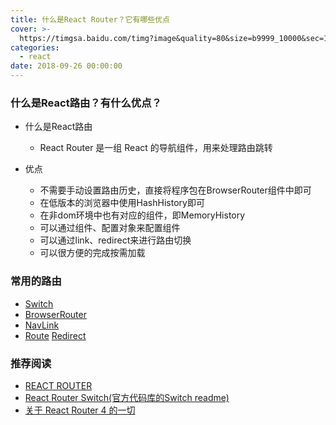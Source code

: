 ```yaml
---
title: 什么是React Router？它有哪些优点
cover: >-
  https://timgsa.baidu.com/timg?image&quality=80&size=b9999_10000&sec=1570615514153&di=6f99e51380c6212468e4565b6321a633&imgtype=0&src=http%3A%2F%2Fpic4.zhimg.com%2Fv2-38bdac71902e51febd1ab576a32c0616_1200x500.jpg
categories:
  - react
date: 2018-09-26 00:00:00
---
```


### 什么是React路由？有什么优点？
- 什么是React路由
    - React Router 是一组 React 的导航组件，用来处理路由跳转

- 优点
    - 不需要手动设置路由历史，直接将程序包在BrowserRouter组件中即可
    - 在低版本的浏览器中使用HashHistory即可
    - 在非dom环境中也有对应的组件，即MemoryHistory
    - 可以通过组件、配置对象来配置组件
    - 可以通过link、redirect来进行路由切换
    - 可以很方便的完成按需加载

### 常用的路由
- [Switch](https://reacttraining.com/react-router/web/api/Switch)
- [BrowserRouter](https://reacttraining.com/react-router/web/api/BrowserRouter)
- [NavLink](https://reacttraining.com/react-router/web/api/NavLink)
- [Route](https://reacttraining.com/react-router/web/api/Route)
[Redirect](https://reacttraining.com/react-router/web/api/Redirect)

### 推荐阅读
- [REACT ROUTER](https://reacttraining.com/react-router/)
- [React Router Switch(官方代码库的Switch readme)](https://github.com/ReactTraining/react-router/blob/master/packages/react-router/docs/api/Switch.md)
- [关于 React Router 4 的一切](https://github.com/xitu/gold-miner/blob/master/TODO/all-about-react-router-4.md)
